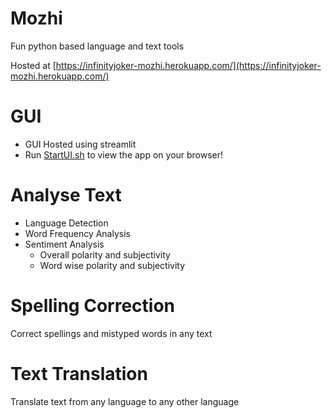 # Mozhi
 Fun python based language and text tools

 Hosted at [https://infinityjoker-mozhi.herokuapp.com/](https://infinityjoker-mozhi.herokuapp.com/)

# GUI

 - GUI Hosted using streamlit
 - Run [StartUI.sh](StartUI.sh) to view the app on your browser!

# Analyse Text
 - Language Detection
 - Word Frequency Analysis
 - Sentiment Analysis
    - Overall polarity and subjectivity
    - Word wise polarity and subjectivity

# Spelling Correction
Correct spellings and mistyped words in any text

# Text Translation
Translate text from any language to any other language